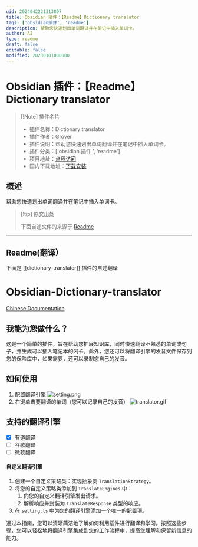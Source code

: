 ```yaml
---
uid: 2024042221313807
title: Obsidian 插件：【Readme】Dictionary translator
tags: ['obsidian插件', 'readme']
description: 帮助您快速划出单词翻译并在笔记中插入单词卡。
author: AI
type: readme
draft: false
editable: false
modified: 20230101000000
---
```


# Obsidian 插件：【Readme】Dictionary translator

> [!Note] 插件名片
> - 插件名称：Dictionary translator
> - 插件作者：Grover
> - 插件说明：帮助您快速划出单词翻译并在笔记中插入单词卡。
> - 插件分类：['obsidian 插件 ', 'readme']
> - 项目地址：[点我访问](https://github.com/grover572/obsidian-Dictionary-translator)
> - 国内下载地址：[下载安装](https://pkmer.cn/products/plugin/pluginMarket/?dictionary-translator)

## 概述

帮助您快速划出单词翻译并在笔记中插入单词卡。

> [!tip] 原文出处
>
>下面自述文件的来源于 [Readme](https://ghproxy.net/https://raw.githubusercontent.com/grover572/obsidian-Dictionary-translator/master/README.md)

---

## Readme(翻译）

下面是 [[dictionary-translator]] 插件的自述翻译

# Obsidian-Dictionary-translator

[Chinese Documentation](doc%2Freadme%28cn%29.md)

## 我能为您做什么？

这是一个简单的插件，旨在帮助您扩展知识库，同时快速翻译不熟悉的单词或句子，并生成可以插入笔记本的闪卡。此外，您还可以将翻译引擎的发音文件保存到您的保险库中，如果需要，还可以录制您自己的发音。

## 如何使用

1. 配置翻译引擎
	![setting.png](doc%2Fsetting.png)
2. 右键单击要翻译的单词（您可以记录自己的发音）
   ![translator.gif](doc%2Ftranslator.gif)

## 支持的翻译引擎

- [x] 有道翻译
- [ ] 谷歌翻译
- [ ] 微软翻译

#### 自定义翻译引擎

1. 创建一个自定义策略类：实现抽象类 `TranslationStrategy`。
2. 将您的自定义策略类添加到 `TranslateEngines` 中：
    1. 向您的自定义翻译引擎发出请求。
    2. 解析响应并封装为 `TranslateResponse` 类型的响应。
3. 在 `setting.ts` 中为您的翻译引擎添加一个唯一的配置项。

通过本指南，您可以清晰简洁地了解如何利用插件进行翻译和学习。按照这些步骤，您可以轻松地将翻译引擎集成到您的工作流程中，提高您理解和保留新信息的能力。
